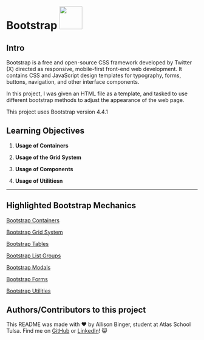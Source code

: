 # Bootstrap <img src="https://upload.wikimedia.org/wikipedia/commons/thumb/b/b2/Bootstrap_logo.svg/512px-Bootstrap_logo.svg.png" width="60">


## Intro
Bootstrap is a free and open-source CSS framework developed by Twitter (X) directed as responsive, mobile-first front-end web development. It contains CSS and JavaScript design templates for typography, forms, buttons, navigation, and other interface components. 

In this project, I was given an HTML file as a template, and tasked to use different bootstrap methods to adjust the appearance of the web page. 

This project uses Bootstrap version 4.4.1

## Learning Objectives

1. **Usage of Containers**

2. **Usage of the Grid System**

3. **Usage of Components**

4. **Usage of Utilitiesn**

---

## Highlighted Bootstrap Mechanics

[Bootstrap Containers](https://www.w3schools.com/bootstrap4/bootstrap_containers.asp)

[Bootstrap Grid System](https://www.w3schools.com/bootstrap4/bootstrap_grid_basic.asp)

[Bootstrap Tables](https://www.w3schools.com/bootstrap4/bootstrap_tables.asp)

[Bootstrap List Groups](https://www.w3schools.com/bootstrap4/bootstrap_list_groups.asp)

[Bootstrap Modals](https://www.w3schools.com/bootstrap4/bootstrap_modal.asp)

[Bootstrap Forms](https://www.w3schools.com/bootstrap4/bootstrap_forms.asp)

[Bootstrap Utilities](https://www.w3schools.com/bootstrap4/bootstrap_utilities.asp)



## Authors/Contributors to this project
This README was made with :heart: by Allison Binger, student at Atlas School Tulsa. Find me on [GitHub](https://github.com/allisonabinger) or [LinkedIn](https://linkedin.com/in/allisonbinger)! :smile_cat:
